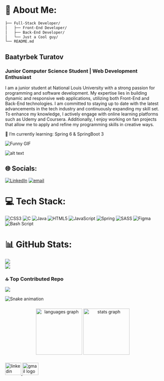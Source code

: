 # 💫 About Me: 

```bash Cyber Artist/
├── Full-Stack Developer/
│   ├── Front-End Developer/
│   ├── Back-End Developer/
│   └── Just a Cool guy/
└── README.md
```
## Baatyrbek Turatov 
### Junior Computer Science Student | Web Development Enthusiast
<p>I am a junior student at National Louis University with a strong passion for programming and software development. My expertise lies in building dynamic and responsive web applications, utilizing both Front-End and Back-End technologies. I am committed to staying up to date with the latest advancements in the tech industry and continuously expanding my skill set. To enhance my knowledge, I actively engage with online learning platforms such as Udemy and Coursera. Additionally, I enjoy working on fan projects that allow me to apply and refine my programming skills in creative ways.</p>

🌱 I’m currently learning: Spring 6 & SpringBoot 3<br>

<img src="https://media4.giphy.com/media/v1.Y2lkPTc5MGI3NjExZTJjaGJmZm00YXY1cmpiaHJvNXc1ejI5MmNnaWd4OHdueWx1ODZrNCZlcD12MV9pbnRlcm5hbF9naWZfYnlfaWQmY3Q9Zw/8PBHolXjrUV7DuRtbG/giphy.gif" alt="Funny GIF">

![alt text](https://media4.giphy.com/media/v1.Y2lkPTc5MGI3NjExZTJjaGJmZm00YXY1cmpiaHJvNXc1ejI5MmNnaWd4OHdueWx1ODZrNCZlcD12MV9pbnRlcm5hbF9naWZfYnlfaWQmY3Q9Zw/8PBHolXjrUV7DuRtbG/giphy.gif)

## 🌐 Socials:
[![LinkedIn](https://img.shields.io/badge/LinkedIn-%230077B5.svg?logo=linkedin&logoColor=white)](https://linkedin.com/in/bturatov) [![email](https://img.shields.io/badge/Email-D14836?logo=gmail&logoColor=white)](mailto:baatyrbekturatov25@gmail.com) 

# 💻 Tech Stack:
![CSS3](https://img.shields.io/badge/css3-%231572B6.svg?style=for-the-badge&logo=css3&logoColor=white) ![C](https://img.shields.io/badge/c-%2300599C.svg?style=for-the-badge&logo=c&logoColor=white) ![Java](https://img.shields.io/badge/java-%23ED8B00.svg?style=for-the-badge&logo=openjdk&logoColor=white) ![HTML5](https://img.shields.io/badge/html5-%23E34F26.svg?style=for-the-badge&logo=html5&logoColor=white) ![JavaScript](https://img.shields.io/badge/javascript-%23323330.svg?style=for-the-badge&logo=javascript&logoColor=%23F7DF1E) ![Spring](https://img.shields.io/badge/spring-%236DB33F.svg?style=for-the-badge&logo=spring&logoColor=white) ![SASS](https://img.shields.io/badge/SASS-hotpink.svg?style=for-the-badge&logo=SASS&logoColor=white) ![Figma](https://img.shields.io/badge/figma-%23F24E1E.svg?style=for-the-badge&logo=figma&logoColor=white) ![Bash Script](https://img.shields.io/badge/bash_script-%23121011.svg?style=for-the-badge&logo=gnu-bash&logoColor=white)

# 📊 GitHub Stats:
<!--![](https://github-readme-stats.vercel.app/api?username=MrSandwick&theme=dark&hide_border=true&include_all_commits=false&count_private=false)<br/> -->
![](https://github-readme-streak-stats.herokuapp.com/?user=MrSandwick&theme=dark&hide_border=true)<br/>
![](https://github-readme-stats.vercel.app/api/top-langs/?username=MrSandwick&theme=dark&hide_border=true&include_all_commits=false&count_private=false&layout=compact)

### 🔝 Top Contributed Repo
![](https://github-contributor-stats.vercel.app/api?username=MrSandwick&limit=5&theme=tokyonight&combine_all_yearly_contributions=true)

<img src="https://raw.githubusercontent.com/MrSandwick/MrSandwick/output/snake.svg" alt="Snake animation" />

###

<div align="center">
  <img src="https://github-readme-stats.vercel.app/api/top-langs?username=MrSandwick&locale=en&hide_title=false&layout=compact&card_width=320&langs_count=5&theme=tokyonight&hide_border=false&order=2" height="150" alt="languages graph"  />
  <img src="https://github-readme-stats.vercel.app/api?username=MrSandwick&hide_title=false&hide_rank=false&show_icons=true&include_all_commits=true&count_private=true&disable_animations=false&theme=tokyonight&locale=en&hide_border=false&order=1" height="150" alt="stats graph"  />
</div>

###

<div align="left">
  <a href="https://www.linkedin.com/in/bturatov/" target="_blank">
    <img src="https://raw.githubusercontent.com/maurodesouza/profile-readme-generator/master/src/assets/icons/social/linkedin/default.svg" width="52" height="40" alt="linkedin logo"  />
  </a>
  <a href="baatyrbekturatov25@gmail.com" target="_blank">
    <img src="https://raw.githubusercontent.com/maurodesouza/profile-readme-generator/master/src/assets/icons/social/gmail/default.svg" width="52" height="40" alt="gmail logo"  />
  </a>
</div>

###

<!-- Proudly created with GPRM ( https://gprm.itsvg.in ) -->